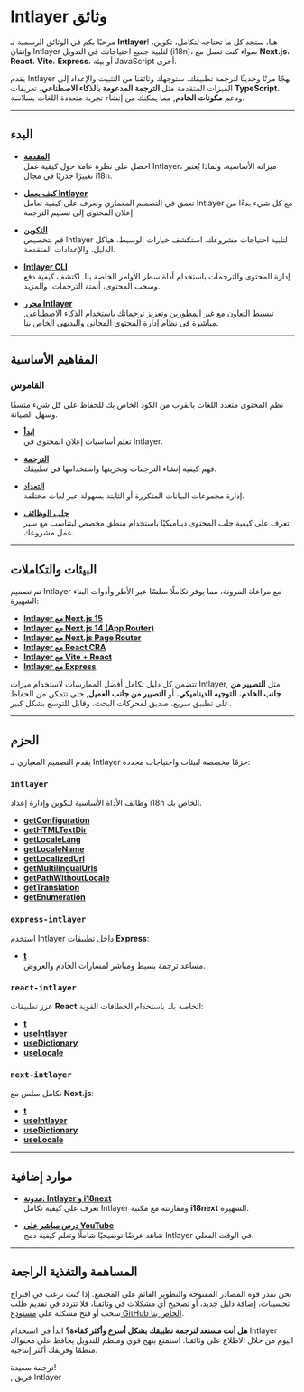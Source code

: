 # Intlayer وثائق

مرحبًا بكم في الوثائق الرسمية لـ **Intlayer**! هنا، ستجد كل ما تحتاجه لتكامل، تكوين، وإتقان Intlayer لتلبية جميع احتياجاتك في التدويل (i18n)، سواء كنت تعمل مع **Next.js**، **React**، **Vite**، **Express**، أو بيئة JavaScript أخرى.

يقدم Intlayer نهجًا مرنًا وحديثًا لترجمة تطبيقك. ستوجهك وثائقنا من التثبيت والإعداد إلى الميزات المتقدمة مثل **الترجمة المدعومة بالذكاء الاصطناعي**، تعريفات **TypeScript**، ودعم **مكونات الخادم**, مما يمكنك من إنشاء تجربة متعددة اللغات بسلاسة.

---

## البدء

- **[المقدمة](https://github.com/aymericzip/intlayer/blob/main/docs/docs/ar/introduction.md)**  
  احصل على نظرة عامة حول كيفية عمل Intlayer، ميزاته الأساسية، ولماذا يُعتبر تغييرًا جذريًا في مجال i18n.

- **[كيف يعمل Intlayer](https://github.com/aymericzip/intlayer/blob/main/docs/docs/ar/how_works_intlayer.md)**  
  تعمق في التصميم المعماري وتعرف على كيفية تعامل Intlayer مع كل شيء بدءًا من إعلان المحتوى إلى تسليم الترجمة.

- **[التكوين](https://github.com/aymericzip/intlayer/blob/main/docs/docs/ar/configuration.md)**  
  قم بتخصيص Intlayer لتلبية احتياجات مشروعك. استكشف خيارات الوسيط، هياكل الدليل، والإعدادات المتقدمة.

- **[Intlayer CLI](https://github.com/aymericzip/intlayer/blob/main/docs/docs/ar/intlayer_cli.md)**  
  إدارة المحتوى والترجمات باستخدام أداة سطر الأوامر الخاصة بنا. اكتشف كيفية دفع وسحب المحتوى، أتمتة الترجمات، والمزيد.

- **[محرر Intlayer](https://github.com/aymericzip/intlayer/blob/main/docs/docs/ar/intlayer_visual_editor.md)**  
  تبسيط التعاون مع غير المطورين وتعزيز ترجماتك باستخدام الذكاء الاصطناعي, مباشرة في نظام إدارة المحتوى المجاني والبديهي الخاص بنا.

---

## المفاهيم الأساسية

### القاموس

نظم المحتوى متعدد اللغات بالقرب من الكود الخاص بك للحفاظ على كل شيء متسقًا وسهل الصيانة.

- **[ابدأ](https://github.com/aymericzip/intlayer/blob/main/docs/docs/ar/dictionary/get_started.md)**  
  تعلم أساسيات إعلان المحتوى في Intlayer.

- **[الترجمة](https://github.com/aymericzip/intlayer/blob/main/docs/docs/ar/dictionary/translation.md)**  
  فهم كيفية إنشاء الترجمات وتخزينها واستخدامها في تطبيقك.

- **[التعداد](https://github.com/aymericzip/intlayer/blob/main/docs/docs/ar/dictionary/enumeration.md)**  
  إدارة مجموعات البيانات المتكررة أو الثابتة بسهولة عبر لغات مختلفة.

- **[جلب الوظائف](https://github.com/aymericzip/intlayer/blob/main/docs/docs/ar/dictionary/function_fetching.md)**  
  تعرف على كيفية جلب المحتوى ديناميكيًا باستخدام منطق مخصص ليتناسب مع سير عمل مشروعك.

---

## البيئات والتكاملات

تم تصميم Intlayer مع مراعاة المرونة، مما يوفر تكاملًا سلسًا عبر الأطر وأدوات البناء الشهيرة:

- **[Intlayer مع Next.js 15](https://github.com/aymericzip/intlayer/blob/main/docs/docs/ar/intlayer_with_nextjs_15.md)**
- **[Intlayer مع Next.js 14 (App Router)](https://github.com/aymericzip/intlayer/blob/main/docs/docs/ar/intlayer_with_nextjs_14.md)**
- **[Intlayer مع Next.js Page Router](https://github.com/aymericzip/intlayer/blob/main/docs/docs/ar/intlayer_with_nextjs_page_router.md)**
- **[Intlayer مع React CRA](https://github.com/aymericzip/intlayer/blob/main/docs/docs/ar/intlayer_with_create_react_app.md)**
- **[Intlayer مع Vite + React](https://github.com/aymericzip/intlayer/blob/main/docs/docs/ar/intlayer_with_vite+react.md)**
- **[Intlayer مع Express](https://github.com/aymericzip/intlayer/blob/main/docs/docs/ar/intlayer_with_express.md)**

تتضمن كل دليل تكامل أفضل الممارسات لاستخدام ميزات Intlayer, مثل **التصيير من جانب الخادم**، **التوجيه الديناميكي**، أو **التصيير من جانب العميل**, حتى تتمكن من الحفاظ على تطبيق سريع، صديق لمحركات البحث، وقابل للتوسع بشكل كبير.

---

## الحزم

يقدم التصميم المعياري لـ Intlayer حزمًا مخصصة لبيئات واحتياجات محددة:

### `intlayer`

وظائف الأداة الأساسية لتكوين وإدارة إعداد i18n الخاص بك.

- **[getConfiguration](https://github.com/aymericzip/intlayer/blob/main/docs/docs/ar/packages/intlayer/getConfiguration.md)**
- **[getHTMLTextDir](https://github.com/aymericzip/intlayer/blob/main/docs/docs/ar/packages/intlayer/getHTMLTextDir.md)**
- **[getLocaleLang](https://github.com/aymericzip/intlayer/blob/main/docs/docs/ar/packages/intlayer/getLocaleLang.md)**
- **[getLocaleName](https://github.com/aymericzip/intlayer/blob/main/docs/docs/ar/packages/intlayer/getLocaleName.md)**
- **[getLocalizedUrl](https://github.com/aymericzip/intlayer/blob/main/docs/docs/ar/packages/intlayer/getLocalizedUrl.md)**
- **[getMultilingualUrls](https://github.com/aymericzip/intlayer/blob/main/docs/docs/ar/packages/intlayer/getMultilingualUrls.md)**
- **[getPathWithoutLocale](https://github.com/aymericzip/intlayer/blob/main/docs/docs/ar/packages/intlayer/getPathWithoutLocale.md)**
- **[getTranslation](https://github.com/aymericzip/intlayer/blob/main/docs/docs/ar/packages/intlayer/getTranslation.md)**
- **[getEnumeration](https://github.com/aymericzip/intlayer/blob/main/docs/docs/ar/packages/intlayer/getEnumeration.md)**

### `express-intlayer`

استخدم Intlayer داخل تطبيقات **Express**:

- **[t](https://github.com/aymericzip/intlayer/blob/main/docs/docs/ar/packages/express-intlayer/t.md)**  
  مساعد ترجمة بسيط ومباشر لمسارات الخادم والعروض.

### `react-intlayer`

عزز تطبيقات **React** الخاصة بك باستخدام الخطافات القوية:

- **[t](https://github.com/aymericzip/intlayer/blob/main/docs/docs/ar/packages/react-intlayer/t.md)**
- **[useIntlayer](https://github.com/aymericzip/intlayer/blob/main/docs/docs/ar/packages/react-intlayer/useIntlayer.md)**
- **[useDictionary](https://github.com/aymericzip/intlayer/blob/main/docs/docs/ar/packages/react-intlayer/useDictionary.md)**
- **[useLocale](https://github.com/aymericzip/intlayer/blob/main/docs/docs/ar/packages/react-intlayer/useLocale.md)**

### `next-intlayer`

تكامل سلس مع **Next.js**:

- **[t](https://github.com/aymericzip/intlayer/blob/main/docs/docs/ar/packages/next-intlayer/t.md)**
- **[useIntlayer](https://github.com/aymericzip/intlayer/blob/main/docs/docs/ar/packages/next-intlayer/useIntlayer.md)**
- **[useDictionary](https://github.com/aymericzip/intlayer/blob/main/docs/docs/ar/packages/next-intlayer/useDictionary.md)**
- **[useLocale](https://github.com/aymericzip/intlayer/blob/main/docs/docs/ar/packages/next-intlayer/useLocale.md)**

---

## موارد إضافية

- **[مدونة: Intlayer و i18next](https://github.com/aymericzip/intlayer/blob/main/docs/docs/ar/intlayer_with_i18next.md)**  
  تعرف على كيفية تكامل Intlayer ومقارنته مع مكتبة **i18next** الشهيرة.

- **[درس مباشر على YouTube](https://youtu.be/W2G7KxuSD4c?si=GyU_KpVhr61razRw)**  
  شاهد عرضًا توضيحيًا شاملًا وتعلم كيفية دمج Intlayer في الوقت الفعلي.

---

## المساهمة والتغذية الراجعة

نحن نقدر قوة المصادر المفتوحة والتطوير القائم على المجتمع. إذا كنت ترغب في اقتراح تحسينات، إضافة دليل جديد، أو تصحيح أي مشكلات في وثائقنا، فلا تتردد في تقديم طلب سحب أو فتح مشكلة على [مستودع GitHub الخاص بنا](https://github.com/aymericzip/intlayer/blob/main/docs/docs).

**هل أنت مستعد لترجمة تطبيقك بشكل أسرع وأكثر كفاءة؟** ابدأ في استخدام Intlayer اليوم من خلال الاطلاع على وثائقنا. استمتع بنهج قوي ومنظم للتدويل يحافظ على محتواك منظمًا وفريقك أكثر إنتاجية.

ترجمة سعيدة!  
, فريق Intlayer
